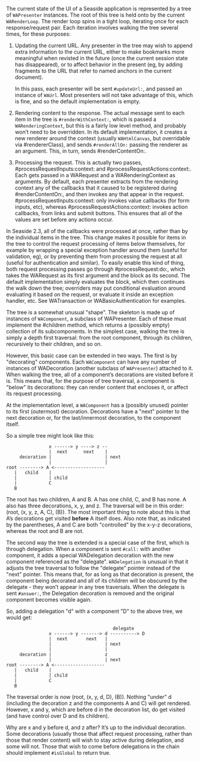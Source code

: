 The current state of the UI of a Seaside application is represented by a tree of `WAPresenter` instances. The root of this tree is held onto by the current `WARenderLoop`. The render loop spins in a tight loop, iterating once for each response/request pair. Each iteration involves walking the tree several times, for these purposes:

1. Updating the current URL. Any presenter in the tree may wish to append extra information to the current URL, either to make bookmarks more meaningful when revisted in the future (once the current session state has disappeared), or to affect behavior in the present (eg, by adding fragments to the URL that refer to named anchors in the current document).

   In this pass, each presenter will be sent `#updateUrl:`, and passed an instance of `WAUrl`. Most presenters will not take advantage of this, which is fine, and so the default implementation is empty.

2. Rendering content to the response. The actual message sent to each item in the tree is `#renderWithContext:`, which is passed a `WARenderingContext`, but this is a fairly low level method, and probably won’t need to be overridden. In its default implementation, it creates a new renderer around the context (usually `WAHtmlCanvas`, but overridable via #rendererClass), and sends `#renderAllOn:` passing the renderer as an argument. This, in turn, sends #renderContentOn:.

3. Processing the request. This is actually two passes, #processRequestInputs:context: and #processRequestActions:context:. Each gets passed in a WARequest and a WARenderingContext as arguments. By default, each presenter extracts from the rendering context any of the callbacks that it caused to be registered during #renderContentOn:, and then invokes any that appear in the request. #processRequestInputs:context: only invokes value callbacks (for form inputs, etc), whereas #processRequestActions:context: invokes action callbacks, from links and submit buttons. This ensures that all of the values are set before any actions occur.

In Seaside 2.3, all of the callbacks were processed at once, rather than by the individual items in the tree. This change makes it possible for items in the tree to control the request processing of items below themselves, for example by wrapping a special exception handler around them (useful for validation, eg), or by preventing them from processing the request at all (useful for authentication and similar). To easily enable this kind of thing, both request processing passes go through #processRequest:do:, which takes the WARequest as its first argument and the block as its second. The default implementation simply evaluates the block, which then continues the walk down the tree; overriders may put conditional evaluation around evaluating it based on the request, or evaluate it inside an exception handler, etc. See WATransaction or WABasicAuthentication for examples.

The tree is a somewhat unusual "shape". The skeleton is made up of instances of `WAComponent`, a subclass of WAPresenter. Each of these must implement the #children method, which returns a (possibly empty) collection of its subcomponents. In the simplest case, walking the tree is simply a depth first traversal: from the root component, through its children, recursively to their children, and so on.

However, this basic case can be extended in two ways. The first is by "decorating" components. Each `WAComponent` can have any number of instances of WADecoration (another subclass of `WAPresenter`) attached to it. When walking the tree, all of a component’s decorations are visited before it is. This means that, for the purpose of tree traversal, a component is "below" its decorations: they can render content that encloses it, or affect its request processing.

At the implementation level, a `WAComponent` has a (possibly unused) pointer to its first (outermost) decoration. Decorations have a "next" pointer to the next decoration or, for the last/innermost decoration, to the component itself.

So a simple tree might look like this:

```
                x ------> y ----> z --
                |  next      next    |
     decoration |                    | next
                |                    |
root --------> A <-------------------
   |   child    |
   |            | child
   |            C
   B
```

The root has two children, A and B. A has one child, C, and B has none. A also has three decorations, x, y, and z. The traversal will be in this order: (root, (x, y, z, A, C), (B)). The most important thing to note about this is that A’s decorations get visited **before** A itself does. Also note that, as indicated by the parentheses, A and C are both "controlled" by the x-y-z decorations, whereas the root and B are not.

The second way the tree is extended is a special case of the first, which is through delegation. When a component is sent `#call:` with another component, it adds a special WADelegation decoration with the new component referenced as the "delegate". `WADelegation` is unusual in that it adjusts the tree traversal to follow the "delegate" pointer instead of the "next" pointer. This means that, for as long as that decoration is present, the component being decorated and all of its children will be obscured by the delegate - they won’t appear in any tree traversals. When the delegate is sent `#answer:`, the Delegation decoration is removed and the original component becomes visible again.

So, adding a delegation "d" with a component "D" to the above tree, we would get:

```
                                        delegate
                x ------> y -------> d ----------> D
                |  next       next   |
                |                    | next
                |                    |
     decoration |                    z
                |                    | next
root --------> A <-------------------
   |   child    |
   |            | child
   |            C
   B
```

The traversal order is now (root, (x, y, d, D), (B)). Nothing "under" d (including the decoration z and the components A and C) will get rendered. However, x and y, which are before d in the decoration list, do get visited (and have control over D and its children).

Why are x and y before d, and z after? It’s up to the individual decoration. Some decorations (usually those that affect request processing, rather than those that render content) will wish to stay active during delegation, and some will not. Those that wish to come before delegations in the chain should implement `#isGlobal` to return true.